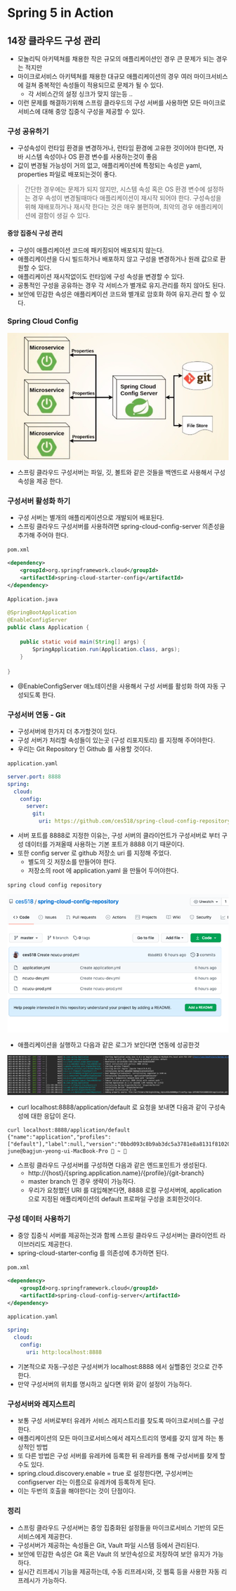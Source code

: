 # Spring 5 in Action

## 14장 클라우드 구성 관리
- 모놀리틱 아키텍쳐를 채용한 작은 규모의 애플리케이션인 경우 큰 문제가 되는 경우는 적지만
- 마이크로서비스 아키텍쳐를 채용한 대규모 애플리케이션의 경우 여러 마이크서비스에 걸쳐 중복적인 속성들이 적용되므로 문제가 될 수 있다.
  - 각 서비스간의 설정 싱크가 맞지 않는등 ..
- 이런 문제를 해결하기위해 스프링 클라우드의 구성 서버를 사용하면 모든 마이크로서비스에 대해 중앙 집중식 구성을 제공할 수 있다.

### 구성 공유하기
- 구성속성이 런타임 환경을 변경하거나, 런타임 환경에 고유한 것이어야 한다면, 자바 시스템 속성이나 OS 환경 변수를 사용하는것이 좋음
- 값이 변경될 가능성이 거의 없고, 애플리케이션에 특정되는 속성은 yaml, properties 파일로 배포되는것이 좋다.

> 간단한 경우에는 문제가 되지 않지만, 시스템 속성 혹은 OS 환경 변수에 설정하는 경우 속성이 변경될때마다 애플리케이션이 재시작 되어야 한다.
> 구성속성을 위해 재배포하거나 재시작 한다는 것은 매우 불편하며, 최악의 경우 애플리케이션에 결함이 생길 수 있다.

#### 중앙 집중식 구성 관리
- 구성이 애플리케이션 코드에 패키징되어 배포되지 않는다.
- 애플리케이션을 다시 빌드하거나 배포하지 않고 구성을 변경하거나 원래 값으로 환원할 수 있다.
- 애플리케이션 재시작없이도 런타임에 구성 속성을 변경할 수 있다.
- 공통적인 구성을 공유하는 경우 각 서비스가 별개로 유지.관리를 하지 않아도 된다.
- 보안에 민감한 속성은 애플리케이션 코드와 별개로 암호화 하여 유지.관리 할 수 있다.

### Spring Cloud Config

![springcloudconfgserver](./images/springcloudconfgserver.png)

- 스프링 클라우드 구성서버는 파일, 깃, 볼트와 같은 것들을 백엔드로 사용해서 구성 속성을 제공 한다.

### 구성서버 활성화 하기
- 구성 서버는 별개의 애플리케이션으로 개발되어 배포된다.
- 스프링 클라우드 구성서버를 사용하려면 spring-cloud-config-server 의존성을 추가해 주어야 한다.

`pom.xml`
```xml
<dependency>
    <groupId>org.springframework.cloud</groupId>
    <artifactId>spring-cloud-starter-config</artifactId>
</dependency>
```

`Application.java`
```java
@SpringBootApplication
@EnableConfigServer
public class Application {

	public static void main(String[] args) {
		SpringApplication.run(Application.class, args);
	}

}
```
- @EnableConfigServer 애노테이션을 사용해서 구성 서버를 활성화 하여 자동 구성되도록 한다.

### 구성서버 연동 - Git
- 구성서버에 한가지 더 추가할것이 있다.
- 구성 서버가 처리할 속성들이 있는곳 (구성 리포지토리) 를 지정해 주어야한다.
- 우리는 Git Repository 인 Github 를 사용할 것이다.

`application.yaml`
```yaml
server.port: 8888
spring:
  cloud:
    config:
      server:
        git:
          uri: https://github.com/ces518/spring-cloud-config-repository
```
- 서버 포트를 8888로 지정한 이유는, 구성 서버의 클라이언트가 구성서버로 부터 구성 데이터를 가져올때 사용하는 기본 포트가 8888 이기 때문이다.
- 또한 config server 로 github 저장소 uri 를 지정해 주었다.
  - 별도의 깃 저장소를 만들어야 한다.
  - 저장소의 root 에 application.yaml 을 만들어 두어야한다.

`spring cloud config repository`

![spring cloud config repository](./images/spring-cloud-config-repository.png)

- 애플리케이션을 실행하고 다음과 같은 로그가 보인다면 연동에 성공한것

![spring-cloud-config-repository-connect](./images/spring-cloud-config-repository-connect.png)

- curl localhost:8888/application/default 로 요청을 보내면 다음과 같이 구성속성에 대한 응답이 온다.

```shell
curl localhost:8888/application/default
{"name":"application","profiles":["default"],"label":null,"version":"0bbd093c8b9ab3dc5a3781e8a8131f810201a67b","state":null,"propertySour june@bagjun-yeong-ui-MacBook-Pro  ~ 
```

- 스프링 클라우드 구성서버를 구성하면 다음과 같은 엔드포인트가 생성된다.
  - http://{host}/{spring.application.name}/{profile}/{git-branch}
  - master branch 인 경우 생략이 가능하다.
  - 우리가 요청했던 URI 를 대입해본다면, 8888 로컬 구성서버에, application 으로 지정된 애플리케이션의 default 프로파일 구성을 조회한것이다.

### 구성 데이터 사용하기
- 중앙 집중식 서버를 제공하는것과 함께 스프링 클라우드 구성서버는 클라이언트 라이브러리도 제공한다.
- spring-cloud-starter-config 를 의존성에 추가하면 된다.

`pom.xml`
```xml
<dependency>
    <groupId>org.springframework.cloud</groupId>
    <artifactId>spring-cloud-config-server</artifactId>
</dependency>
```

`application.yaml`
```yaml
spring:
  cloud:
    config:
      uri: http:localhost:8888
```
- 기본적으로 자동-구성은 구성서버가 localhost:8888 에서 실핼중인 것으로 간주한다. 
- 만약 구성서버의 위치를 명시하고 싶다면 위와 같이 설정이 가능하다.

### 구성서버와 레지스트리
- 보통 구성 서버로부터 유레카 서비스 레지스트리를 찾도록 마이크로서비스를 구성한다.
- 애플리케이션의 모든 마이크로서비스에서 레지스트리의 명세를 갖지 않게 하는 통상적인 방법
- 또 다른 방법은 구성 서버를 유레카에 등록한 뒤 유레카를 통해 구성서버를 찾게 할 수도 있다.
- spring.cloud.discovery.enable = true 로 설정한다면, 구성서버는 configserver 라는 이름으로 유레카에 등록하게 된다.
- 이는 두번의 호출을 해야한다는 것이 단점이다.

### 정리
- 스프링 클라우드 구성서버는 중앙 집중화된 설정들을 마이크로서비스 기반의 모든 서비스에게 제공한다.
- 구성서버가 제공하는 속성들은 Git, Vault 파일 시스템 등에서 관리된다.
- 보안에 민감한 속성은 Git 혹은 Vault 의 보안속성으로 저장하여 보안 유지가 가능하다.
- 실시간 리프레시 기능을 제공하는데, 수동 리프레시와, 깃 웹훅 등을 사용한 자동 리프레시가 가능하다.